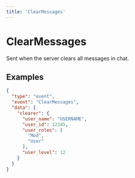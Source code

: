 ```yaml
---
title: 'ClearMessages'
---
```

# ClearMessages

Sent when the server clears all messages in chat.

## Examples
```json
{
  "type": "event",
  "event": "ClearMessages",
  "data": {
    "clearer": {
      "user_name": "USERNAME",
      "user_id": 12345,
      "user_roles": [
        "Mod",
        "User"
      ],
      "user_level": 12
    }
  }
}
```

